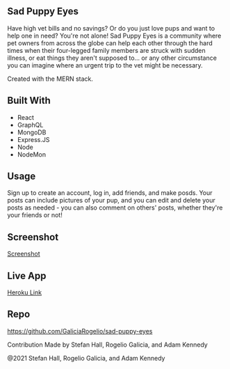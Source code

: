 ## Sad Puppy Eyes

Have high vet bills and no savings? Or do you just love pups and want to help one in need? You're not alone! Sad Puppy Eyes is a community where pet owners from across the globe can help each other through the hard times when their four-legged family members are struck with sudden illness, or eat things they aren't supposed to... or any other circumstance you can imagine where an urgent trip to the vet might be necessary.

Created with the MERN stack.

## Built With
- React
- GraphQL
- MongoDB
- Express.JS
- Node
- NodeMon

## Usage
Sign up to create an account, log in, add friends, and make posds. Your posts can include pictures of your pup, and you can edit and delete your posts as needed - you can also comment on others' posts, whether they're your friends or not!

## Screenshot
[Screenshot](assets/images/live-screenshot.png)

## Live App
[Heroku Link](http://sad-puppy-eyes.herokuapp.com/)

## Repo
https://github.com/GaliciaRogelio/sad-puppy-eyes

Contribution
Made by Stefan Hall, Rogelio Galicia, and Adam Kennedy

@2021 Stefan Hall, Rogelio Galicia, and Adam Kennedy

